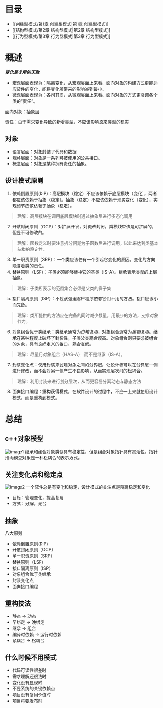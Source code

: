 # 目录

- [[创建型模式/第1章 创建型模式|第1章 创建型模式]]
- [[结构型模式/第2章 结构型模式|第2章 结构型模式]]
- [[行为型模式/第3章 行为型模式|第3章 行为型模式]]

# 概述

***变化是复用的天敌***

- 宏观层面表现为：隔离变化，从宏观层面上来看，面向对象的构建方式更能适应软件的变化，能将变化所带来的影响减到最小。
- 微观层面表现为：各司其职，从微观层面上来看。面向对象的方式更强调各个类的“责任”。

面向对象：抽象层

责任：由于需求变化导致的新增类型，不应该影响原来类型的现实

## 对象

- 语言层面：对象封装了代码和数据
- 规格层面：对象是一系列可被使用的公共接口。
- 概念层面：对象是某种拥有责任的抽象。

## 设计模式原则

1. 依赖倒置原则(DIP)：高层模块（稳定）不应该依赖于底层模块（变化），两者都应该依赖于抽象（稳定）。抽象（稳定）不应该依赖于现实变化（变化），实现细节应该依赖于抽象（稳定）。

> 理解：高层模块在调用底层模块时通过抽象层进行多态化调用

2. 开放封闭原则（OCP）：对扩展开发，对更改封闭。类模块应该是可扩展的，但是不可修改的。

> 理解：函数定义时要注意拆分问题为子函数后进行调用，以此来达到类基本结构的稳定性。

3. 单一职责原则（SRP）：一个类应该仅有一个引起它变化的原因。变化的方向隐含着类的责任。
4. 替换原则（LSP）：子类必须能够替换它的基类（IS-A）。继承表示类型的上层抽象。

> 理解：子类所表示的范围集合必须是父类的真子集

5. 接口隔离原则（ISP）：不应该强迫客户程序依赖它们不用的方法。接口应该小而完备。

> 理解：类所提供的方法应在完备的同时减少数量，用最少的方法，支撑对象行为。

6. 对象组合优于类继承：类继承通常为*白箱复用*，对象组合通常为*黑箱复用*。继承在某种程度上破坏了封装性，子类父类耦合度高。对象组合则只要求被组合的对象，具有良好定义的接口，耦合度低。

> 理解：尽量用对象组合（HAS-A），而不是继承（IS-A）。

7. 封装变化点：使用封装来创建对象之间的分界层，让设计者可以在分界层一侧进行修改，而不会对另一侧产生不良影响，从而实现层次间的松耦合。

> 理解：利用封装来进行划分层次，从而更容易分离动态与静态方法

8. 面向接口编程：重构获得模式，在软件设计的过程中，不应一上来就使用设计模式，而是重构到模式。

# 总结

## c++对象模型

![image1](../../_resources/7cb1d8128bfd4ad9b59665862f356dcb.png)
继承和组合对象类似具有稳定性，但是组合对象指针具有灵活性。指针指向模型对象是一种松耦合的表示方式。

## 关注变化点和稳定点

![image2](../../_resources/e5a5dbe862964cc2bc81f5b01c6e9d52.png)
一个软件总是有变化和稳定，设计模式的关注点是隔离稳定和变化

- 目标：管理变化，提高复用
- 方式：分解，聚合

## 抽象

八大原则

- 依赖倒置原则(DIP)
- 开放封闭原则（OCP）
- 单一职责原则（SRP）
- 替换原则（LSP）
- 接口隔离原则（ISP）
- 对象组合优于类继承
- 封装变化点
- 面向接口编程

## 重构技法

- 静态 -> 动态
- 早绑定 -> 晚绑定
- 继承 -> 组合
- 编译时依赖 -> 运行时依赖
- 紧耦合 -> 松耦合

## 什么时候不用模式

- 代码可读性很差时
- 需求理解还很浅时
- 变化没有显现时
- 不是系统的关键依赖点
- 项目没有复用价值时
- 项目将要发布时
